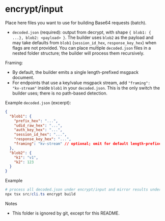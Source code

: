 # encrypt/input

Place here files you want to use for building Base64 requests (batch).

- `decoded.json` (required): output from decrypt, with shape `{ blob1: {
...}, blob2: <payload> }`. The builder uses `blob2` as the payload and may take defaults from `blob1` (`session_id_hex`, `response_key_hex`)
when flags are not provided.
  You can place multiple `decoded.json` files in a nested folder structure; the builder will process them recursively.

Framing:

- By default, the builder emits a single length-prefixed msgpack document.
- For endpoints that use a key/value msgpack stream, add `"framing": "kv-stream"` inside `blob1` in your `decoded.json`. This is the only switch the builder uses; there is no path-based detection.

Example `decoded.json` (excerpt):

```json
{
  "blob1": {
    "prefix_hex": "...",
    "udid_raw_hex": "...",
    "auth_key_hex": "...",
    "session_id_hex": "...",
    "response_key_hex": "...",
    "framing": "kv-stream" // optional; omit for default length-prefixed
  },
  "blob2": {
    "k1": "v1",
    "k2": 123
  }
}
```

Example

```powershell
# process all decoded.json under encrypt/input and mirror results under encrypt/output
npx tsx src/cli.ts encrypt build
```

Notes

- This folder is ignored by git, except for this README.
